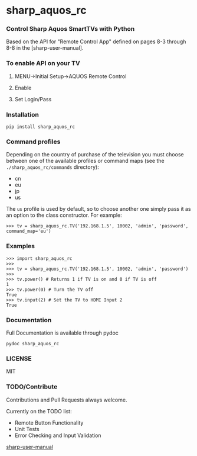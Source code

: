 # sharp_aquos_rc

### Control Sharp Aquos SmartTVs with Python

Based on the API for "Remote Control App" defined on pages 8-3 through 8-8 in the [sharp-user-manual].

### To enable API on your TV

1) MENU->Initial Setup->AQUOS Remote Control

2) Enable

3) Set Login/Pass

### Installation

    pip install sharp_aquos_rc

### Command profiles

Depending on the country of purchase of the television you must choose between
one of the available profiles or command maps (see 
the `./sharp_aquos_rc/commands` directory):

- cn
- eu
- jp
- us

The `us` profile is used by default, so to choose another one simply pass it 
as an option to the class constructor. For example:

    >>> tv = sharp_aquos_rc.TV('192.168.1.5', 10002, 'admin', 'password', command_map='eu')


### Examples

```
>>> import sharp_aquos_rc
>>>
>>> tv = sharp_aquos_rc.TV('192.168.1.5', 10002, 'admin', 'password')
>>> 
>>> tv.power() # Returns 1 if TV is on and 0 if TV is off
1
>>> tv.power(0) # Turn the TV off
True
>>> tv.input(2) # Set the TV to HDMI Input 2
True
```

### Documentation

Full Documentation is available through pydoc

    pydoc sharp_aquos_rc

### LICENSE

MIT

### TODO/Contribute

Contributions and Pull Requests always welcome.

Currently on the TODO list:
- Remote Button Functionality
- Unit Tests
- Error Checking and Input Validation

[sharp-user-manual](http://files.sharpusa.com/Downloads/ForHome/HomeEntertainment/LCDTVs/Manuals/2014_TV_OM.pdf)


